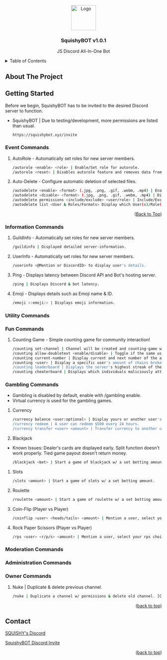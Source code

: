 <a id="readme-top"></a>

<!-- PROJECT LOGO -->
<br />
<div align="center">
  <a href="https://github.com/xSQUISHY/SquishyBOT-Instructions">
    <img src="https://squishybot.xyz/SQUISHY.png" alt="Logo" width="80" height="80">
  </a>

<h3 align="center">SquishyBOT v1.0.1</h3>

  <p align="center">
    JS Discord All-In-One Bot
  </p>
</div>



<!-- TABLE OF CONTENTS -->
<details>
  <summary>Table of Contents</summary>
  <ol>
    <li>
      <a href="#about-the-project">About The Project</a>
      <ul>
        <li><a href="#built-with">Built With</a></li>
      </ul>
    </li>
    <li>
      <a href="#getting-started">Getting Started</a>
      <ul>
        <li><a href="#prerequisites">Prerequisites</a></li>
        <li><a href="#installation">Installation</a></li>
      </ul>
    </li>
    <li><a href="#roadmap">Roadmap</a></li>

  </ol>
</details>



<!-- ABOUT THE PROJECT -->
## About The Project

<!-- GETTING STARTED -->
## Getting Started

Before we begin, SquishyBOT has to be invited to the desired Discord server to function.
* SquishyBOT | Due to testing/development, more permissions are listed than usual.
  ```sh
  https://squishybot.xyz/invite
  ```

### Event Commands

1. AutoRole - Automatically set roles for new server members.
   ```sh
   /autorole <enable> <role> | Enable/Set role for autorole.
   /autorole <reset> | Disables autorole feature and removes data from database.
   ```
2. Auto-Delete - Configure automatic deletion of selected files.
   ```sh
   /autodelete <enable> <format> (.jpg, .png, .gif, .webm, .mp4) | Enable the bot to automatically delete specific file formats.
   /autodelete <disable> <format> (.jpg, .png, .gif, .webm, .mp4) | Disable auto-deletion for specific file formats.
   /autodelete permissions <include/exclude> <user/role> | Include/Exclude specific roles from being affected by auto-delete. (All Members By Default)
   /autodelete list <User & Roles/Formats> Display which User(s)/Role(s) are excluded from auto-delete or view enabled/disabled formats.
   ```

<p align="right">(<a href="#readme-top">Back to Top</a>)</p>



### Information Commands

1. GuildInfo - Automatically set roles for new server members.
   ```sh
   /guildinfo | Displayed detailed server-information.
   ```
2. UserInfo - Automatically set roles for new server members.
   ```sh
   /userinfo <@Mention or DiscordID> to display user's details.
   ```
3. Ping - Displays latency between Discord API and Bot's hosting server.
   ```sh
   /ping | Displays Discord & bot latency.
   ```
4. Emoji - Displays details such as Emoji name & ID.
   ```sh
   /emoji <:emoji:> | Displays emoji information.
   ```

### Utility Commands

   
### Fun Commands

1. Counting Game - Simple counting game for community interaction!
   ```sh
   /counting set-channel | Channel will be created and counting-game will be set to the channel.
   /counting allow-doubletext <enable/disable> | Toggle if the same user to count multiple times in a row.
   /counting current-number | Display current and next number of the active count.
   /counting <user> | Display a specific user's amount of chains broken.
   /counting leaderboard | Displays the server's highest streak of the server and who broke the most streaks.
   /counting cheaterboard | Displays which individuals maliciously attempt to destroy the counting chain.
   ```

### Gambling Commands
* Gambling is disabled by default, enable with /gambling enable. 
* Virtual currency is used for the gambling games.
1. Currency
   ```sh
   /currency balance <user:optional> | Display yours or another user's total balance.
   /currency redeem | A user can redeem $500 every 24 hours.
   /currency transfer <user> <amount> | Transfer currency to another user within the server.
   ```
1. Blackjack 
* Known Issues: Dealer's cards are displayed early. Split function doesn't work properly. Tied game payout doesn't return money.
   ```sh
   /blackjack <bet> | Start a game of blackjack w/ a set betting amount.
   ```
1. Slots 
   ```sh
   /slots <amount> | Start a game of slots w/ a set betting amount.
   ```
1. Roulette 
   ```sh
   /roulette <amount> | Start a game of roulette w/ a set betting amount, color option and optional number.
   ```
1. Coin-Flip (Player vs Player)
   ```sh
   /coinflip <user> <heads/tails> <amount> | Mention a user, select your coin side and your betting amount. User will be ping'd about their challenge and once accepted; game will start.
   ```
1. Rock Paper Scissors (Player vs Player)
   ```sh
   /rps <user> <r/p/s> <amount> | Mention a user, select your rps choice and your betting amount. User will be ping'd about their challenge and once accepted; opponent will choose their value of RPS and the game will start.
   ```

### Moderation Commands



### Administration Commands



### Owner Commands
1. Nuke | Duplicate & delete previous channel. 
   ```sh
   /nuke | Duplicate a channel w/ permissions & delete old channel. [Confirmation Message Included]
   ```

<p align="right">(<a href="#readme-top">back to top</a>)</p>

<!-- CONTACT -->
## Contact

[SQUISHY's Discord](https://discord.gg/DjTgBxzhZr)

[SquishyBOT Discord Invite](https://squishybot.xyz/invite)

<p align="right">(<a href="#readme-top">back to top</a>)</p>


<!-- MARKDOWN LINKS & IMAGES -->
<!-- https://www.markdownguide.org/basic-syntax/#reference-style-links -->
[squishybot-logo]: https://squishybot.xyz/SQUISHY.png
[contributors-shield]: https://img.shields.io/github/contributors/github_username/repo_name.svg?style=for-the-badge
[contributors-url]: https://github.com/github_username/repo_name/graphs/contributors
[forks-shield]: https://img.shields.io/github/forks/github_username/repo_name.svg?style=for-the-badge
[forks-url]: https://github.com/github_username/repo_name/network/members
[stars-shield]: https://img.shields.io/github/stars/github_username/repo_name.svg?style=for-the-badge
[stars-url]: https://github.com/github_username/repo_name/stargazers
[issues-shield]: https://img.shields.io/github/issues/github_username/repo_name.svg?style=for-the-badge
[issues-url]: https://github.com/github_username/repo_name/issues
[license-shield]: https://img.shields.io/github/license/github_username/repo_name.svg?style=for-the-badge
[license-url]: https://github.com/github_username/repo_name/blob/master/LICENSE.txt
[linkedin-shield]: https://img.shields.io/badge/-LinkedIn-black.svg?style=for-the-badge&logo=linkedin&colorB=555
[linkedin-url]: https://linkedin.com/in/linkedin_username
[product-screenshot]: images/screenshot.png
[Next.js]: https://img.shields.io/badge/next.js-000000?style=for-the-badge&logo=nextdotjs&logoColor=white
[Next-url]: https://nextjs.org/
[React.js]: https://img.shields.io/badge/React-20232A?style=for-the-badge&logo=react&logoColor=61DAFB
[React-url]: https://reactjs.org/
[Vue.js]: https://img.shields.io/badge/Vue.js-35495E?style=for-the-badge&logo=vuedotjs&logoColor=4FC08D
[Vue-url]: https://vuejs.org/
[Angular.io]: https://img.shields.io/badge/Angular-DD0031?style=for-the-badge&logo=angular&logoColor=white
[Angular-url]: https://angular.io/
[Svelte.dev]: https://img.shields.io/badge/Svelte-4A4A55?style=for-the-badge&logo=svelte&logoColor=FF3E00
[Svelte-url]: https://svelte.dev/
[Laravel.com]: https://img.shields.io/badge/Laravel-FF2D20?style=for-the-badge&logo=laravel&logoColor=white
[Laravel-url]: https://laravel.com
[Bootstrap.com]: https://img.shields.io/badge/Bootstrap-563D7C?style=for-the-badge&logo=bootstrap&logoColor=white
[Bootstrap-url]: https://getbootstrap.com
[JQuery.com]: https://img.shields.io/badge/jQuery-0769AD?style=for-the-badge&logo=jquery&logoColor=white
[JQuery-url]: https://jquery.com 
